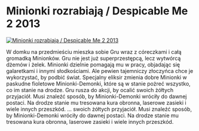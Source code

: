 Minionki rozrabiają / Despicable Me 2 2013 
=============
[![Minionki rozrabiają / Despicable Me 2 2013 ](http://vidos.pl/images/player.gif)](http://vidos.pl/minionki-rozrabiaja-despicable-me-2-2013)

 W domku na przedmieściu mieszka sobie Gru wraz z córeczkami i całą gromadką Minionków. Gru nie jest już superprzestępcą, lecz wytwórcą dżemów i żelek. Minionki dzielnie pomagają mu w pracy, objadając się galaretkami i innymi słodkościami. Ale pewien tajemniczy złoczyńca chce je wykorzystać, by podbić świat. Specjalny eliksir zmienia dobre Minionki w paskudne fioletowe Minionki-Demonki, które są w stanie pożreć wszystko, co im stanie na drodze. Gru rusza do akcji, by ocalić swoich żółtych przyjaciół. Musi znaleźć sposób, by Minionki-Demonki wróciły do dawnej postaci. Na drodze stanie mu tresowana kura obronna, laserowe zasieki i wiele innych przeszkód.  ... swoich żółtych przyjaciół. Musi znaleźć sposób, by Minionki-Demonki wróciły do dawnej postaci. Na drodze stanie mu tresowana kura obronna, laserowe zasieki i wiele innych przeszkód.
